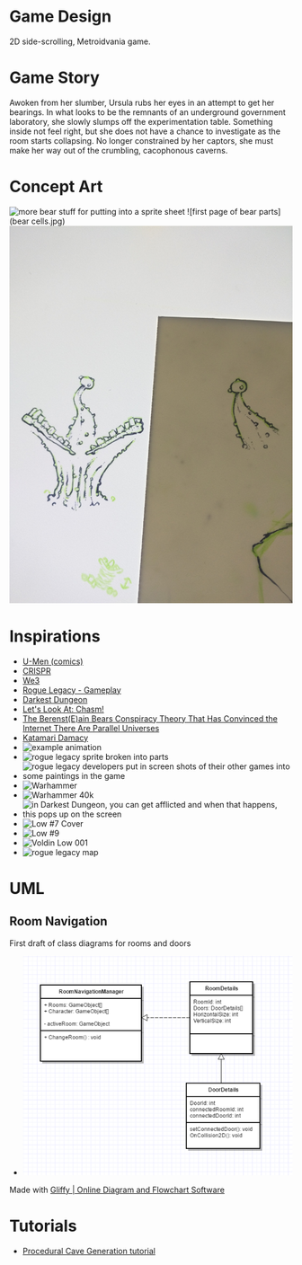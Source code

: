 # Game Design
2D side-scrolling, Metroidvania game.

# Game Story
Awoken from her slumber, Ursula rubs her eyes in an attempt to get her bearings. In what looks to be the remnants of an underground government laboratory, she slowly slumps off the experimentation table. Something inside not feel right, but she does not have a chance to investigate as the room starts collapsing. No longer constrained by her captors, she must make her way out of the crumbling, cacophonous caverns.

# Concept Art
![more bear stuff for putting into a sprite sheet](just_bear_stuff_sprite_sheet_draft_1.jpg)
![first page of bear parts](bear cells.jpg)
![this thing that mimics some kind of health bubble or something](IMG_20161112_000341.jpg)

# Inspirations
- [U-Men (comics)](https://en.m.wikipedia.org/wiki/U-Men_(comics))
- [CRISPR](https://en.m.wikipedia.org/wiki/CRISPR)
- [We3](https://en.m.wikipedia.org/wiki/We3)
- [Rogue Legacy - Gameplay](https://youtu.be/AfIFidx71WE)
- [Darkest Dungeon](http://www.darkestdungeon.com/)
- [Let's Look At: Chasm!](https://youtu.be/s9_MCpYdqY4)
- [The Berenst(E)ain Bears Conspiracy Theory That Has Convinced the Internet There Are Parallel Universes](http://www.vice.com/read/the-berensteain-bears-conspiracy-theory-that-has-convinced-the-internet-there-are-parallel-universes)
- [Katamari Damacy](https://en.wikipedia.org/wiki/Katamari_Damacy)
- ![example animation](https://media.giphy.com/media/3o6gb14ZQeY3G875h6/giphy.gif)
- ![rogue legacy sprite broken into parts](https://s-media-cache-ak0.pinimg.com/236x/b8/be/16/b8be1682e671c35e9706ccd4640356ae.jpg)
- ![rogue legacy developers put in screen shots of their other games into some paintings in the game](http://images.akamai.steamusercontent.com/ugc/902127097200028675/F3B01316C4CD5DD500654197B0678C5F7B63BF7A/)
- ![Warhammer](http://media1.gameinformer.com/filestorage/CommunityServer.Components.SiteFiles/imagefeed/featured/tabletop/warhammer/figs/charge610.jpg)
- ![Warhammer 40k](http://wallpapercave.com/wp/O62yQgl.jpg)
- ![in Darkest Dungeon, you can get afflicted and when that happens, this pops up on the screen](http://cdn.mos.cms.futurecdn.net/cd95f83ae6661b7ef52ef10537d11d80.jpg)
- ![Low #7 Cover](https://lilithwood.files.wordpress.com/2015/08/low-7-3.jpg)
- ![Low #9](http://all-comic.com/wp-content/uploads/2015/08/Low-09-1-93544.jpg)
- ![Voldin Low 001](http://vignette4.wikia.nocookie.net/imagecomics/images/7/76/Voldin_Low_001.jpg)
- ![rogue legacy map](http://cloud-2.steamusercontent.com/ugc/613896266547387583/259A70564E26AC10B745FC39DFF36CA327CEFCC6/)

# UML
## Room Navigation
First draft of class diagrams for rooms and doors
- ![first draft of class diagrams](sorta.png)

Made with [Gliffy | Online Diagram and Flowchart Software](https://www.gliffy.com/)

# Tutorials
- [Procedural Cave Generation tutorial
](https://unity3d.com/learn/tutorials/projects/procedural-cave-generation-tutorial)
